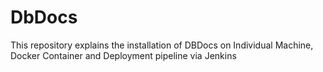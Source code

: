 # DbDocs
This repository explains the installation of DBDocs on Individual Machine, Docker Container and Deployment pipeline via Jenkins
